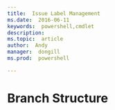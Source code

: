 ```yaml
---
title:  Issue Label Management
ms.date:  2016-06-11
keywords:  powershell,cmdlet
description:  
ms.topic:  article
author:  Andy
manager:  dongill
ms.prod:  powershell

---
```

# Branch Structure
